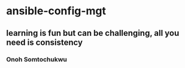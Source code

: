 # ansible-config-mgt
## learning is fun but can be challenging, all you need is consistency
### Onoh Somtochukwu
